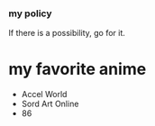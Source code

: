 ### my policy
If there is a possibility, go for it.
# my favorite anime
- Accel World
- Sord Art Online
- 86

